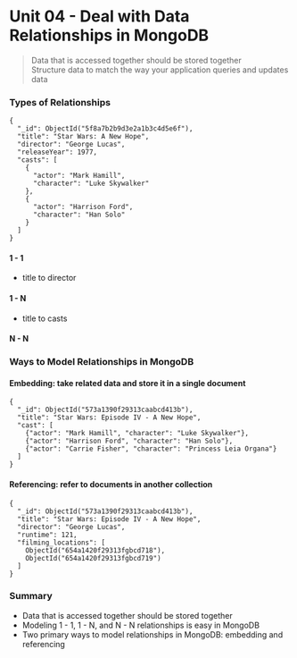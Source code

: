 # Unit 04 - Deal with Data Relationships in MongoDB

> Data that is accessed together should be stored together  
> Structure data to match the way your application queries and updates data

### Types of Relationships

```text  
{  
  "_id": ObjectId("5f8a7b2b9d3e2a1b3c4d5e6f"),
  "title": "Star Wars: A New Hope",  
  "director": "George Lucas",
  "releaseYear": 1977,
  "casts": [
    {
      "actor": "Mark Hamill",
      "character": "Luke Skywalker"
    },
    {
      "actor": "Harrison Ford",
      "character": "Han Solo"
    }
  ]
}  
```  

#### 1 - 1

- title to director

#### 1 - N

- title to casts

#### N - N

### Ways to Model Relationships in MongoDB

#### Embedding: take related data and store it in a single document

```
{  
  "_id": ObjectId("573a1390f29313caabcd413b"),
  "title": "Star Wars: Episode IV - A New Hope",
  "cast": [
    {"actor": "Mark Hamill", "character": "Luke Skywalker"},
    {"actor": "Harrison Ford", "character": "Han Solo"},
    {"actor": "Carrie Fisher", "character": "Princess Leia Organa"}
  ]
}
```  

#### Referencing: refer to documents in another collection

```  
{  
  "_id": ObjectId("573a1390f29313caabcd413b"),
  "title": "Star Wars: Episode IV - A New Hope",
  "director": "George Lucas",
  "runtime": 121,
  "filming_locations": [
    ObjectId("654a1420f29313fgbcd718"),
    ObjectId("654a1420f29313fgbcd719")
  ]
}  
```  

### Summary

- Data that is accessed together should be stored together
- Modeling 1 - 1, 1 - N, and N - N relationships is easy in MongoDB
- Two primary ways to model relationships in MongoDB: embedding and referencing
